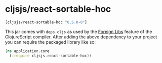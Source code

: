 # cljsjs/react-sortable-hoc

[](dependency)
```clojure
[cljsjs/react-sortable-hoc "0.5.0-0"]
```
[](/dependency)

This jar comes with `deps.cljs` as used by the [Foreign Libs][flibs] feature
of the ClojureScript compiler. After adding the above dependency to your project
you can require the packaged library like so:

```clojure
(ns application.core
  (:require cljsjs.react-sortable-hoc))
```

[flibs]: https://clojurescript.org/reference/packaging-foreign-deps

